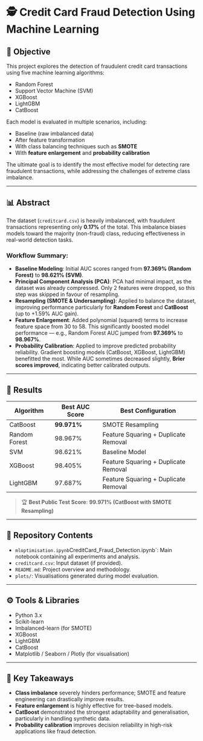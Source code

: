 # 🕵️ Credit Card Fraud Detection Using Machine Learning

## 📌 Objective

This project explores the detection of fraudulent credit card transactions using five machine learning algorithms:

- Random Forest  
- Support Vector Machine (SVM)  
- XGBoost  
- LightGBM  
- CatBoost  

Each model is evaluated in multiple scenarios, including:
- Baseline (raw imbalanced data)
- After feature transformation
- With class balancing techniques such as **SMOTE**
- With **feature enlargement** and **probability calibration**

The ultimate goal is to identify the most effective model for detecting rare fraudulent transactions, while addressing the challenges of extreme class imbalance.

---

## 📊 Abstract

The dataset (`creditcard.csv`) is heavily imbalanced, with fraudulent transactions representing only **0.17%** of the total. This imbalance biases models toward the majority (non-fraud) class, reducing effectiveness in real-world detection tasks.

### Workflow Summary:

- **Baseline Modeling**: Initial AUC scores ranged from **97.369% (Random Forest)** to **98.621% (SVM)**.
- **Principal Component Analysis (PCA)**: PCA had minimal impact, as the dataset was already compressed. Only 2 features were dropped, so this step was skipped in favour of resampling.
- **Resampling (SMOTE & Undersampling)**: Applied to balance the dataset, improving performance particularly for **Random Forest** and **CatBoost** (up to +1.59% AUC gain).
- **Feature Enlargement**: Added polynomial (squared) terms to increase feature space from 30 to 58. This significantly boosted model performance — e.g., Random Forest AUC jumped from **97.369%** to **98.967%**.
- **Probability Calibration**: Applied to improve predicted probability reliability. Gradient boosting models (CatBoost, XGBoost, LightGBM) benefitted the most. While AUC sometimes decreased slightly, **Brier scores improved**, indicating better calibrated outputs.

---

## 🏁 Results

| Algorithm       | Best AUC Score | Best Configuration                         |
|----------------|----------------|---------------------------------------------|
| CatBoost        | **99.971%**     | SMOTE Resampling                            |
| Random Forest   | 98.967%         | Feature Squaring + Duplicate Removal        |
| SVM             | 98.621%         | Baseline Model                              |
| XGBoost         | 98.405%         | Feature Squaring + Duplicate Removal        |
| LightGBM        | 97.687%         | Feature Squaring + Duplicate Removal        |

> 🏆 **Best Public Test Score**: **99.971% (CatBoost with SMOTE Resampling)**

---

## 📁 Repository Contents

- `mloptimisation.ipynb`CreditCard_Fraud_Detection.ipynb`: Main notebook containing all experiments and analysis.
- `creditcard.csv`: Input dataset (if provided).
- `README.md`: Project overview and methodology.
- `plots/`: Visualisations generated during model evaluation.

---

## ⚙️ Tools & Libraries

- Python 3.x
- Scikit-learn
- Imbalanced-learn (for SMOTE)
- XGBoost
- LightGBM
- CatBoost
- Matplotlib / Seaborn / Plotly (for visualisation)

---

## 📌 Key Takeaways

- **Class imbalance** severely hinders performance; SMOTE and feature engineering can drastically improve results.
- **Feature enlargement** is highly effective for tree-based models.
- **CatBoost** demonstrated the strongest adaptability and generalisation, particularly in handling synthetic data.
- **Probability calibration** improves decision reliability in high-risk applications like fraud detection.

